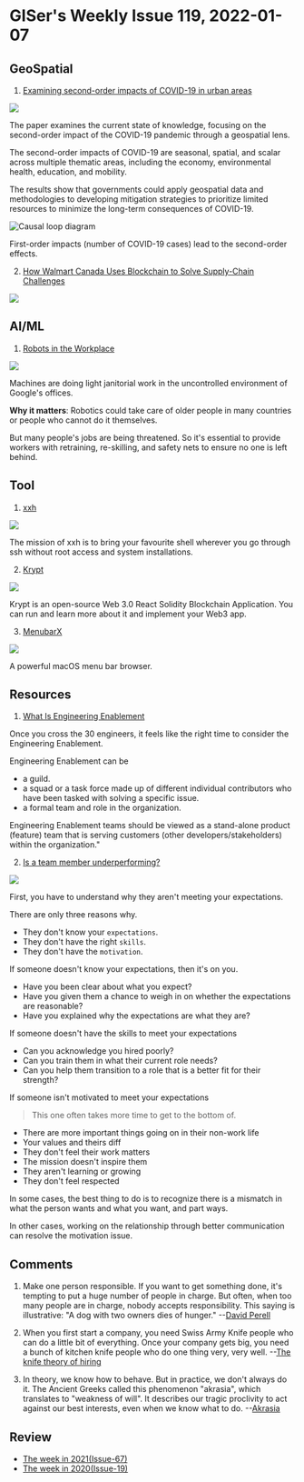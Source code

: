 # GISer's Weekly Issue 119, 2022-01-07

## GeoSpatial

1. [Examining second-order impacts of COVID-19 in urban areas](https://www.tandfonline.com/doi/full/10.1080/19475683.2021.1954087)

![](https://mapgive.state.gov/assets/img/C2M2-MainPage-GlobalActivitiesMapTitled.jpg?997df9f8)

The paper examines the current state of knowledge, focusing on the second-order impact of the COVID-19 pandemic through a geospatial lens.

The second-order impacts of COVID-19 are seasonal, spatial, and scalar across multiple thematic areas, including the economy, environmental health, education, and mobility.

The results show that governments could apply geospatial data and methodologies to developing mitigation strategies to prioritize limited resources to minimize the long-term consequences of COVID-19.

![Causal loop diagram](blob:https://www.tandfonline.com/030444b3-461a-453b-9857-ff851a345d23)

First-order impacts (number of COVID-19 cases) lead to the second-order effects.

2. [How Walmart Canada Uses Blockchain to Solve Supply-Chain Challenges](https://hbr.org/2022/01/how-walmart-canada-uses-blockchain-to-solve-supply-chain-challenges?deliveryName=DM170330)

![](https://hbr.org/resources/images/article_assets/2022/01/Jan22_05_1040543454-2.jpg)

## AI/ML

1. [Robots in the Workplace](https://read.deeplearning.ai/the-batch/issue-126/)

![](https://cdn2.hubspot.net/hub/5871640/hubfs/ezgif.com-gif-maker%20-%202021-12-03T184229.220.gif?upscale=true&width=1200&upscale=true&name=ezgif.com-gif-maker%20-%202021-12-03T184229.220.gif)

Machines are doing light janitorial work in the uncontrolled environment of Google's offices.

**Why it matters**: Robotics could take care of older people in many countries or people who cannot do it themselves.

But many people's jobs are being threatened. So it's essential to provide workers with retraining, re-skilling, and safety nets to ensure no one is left behind.

## Tool

1. [xxh](https://github.com/xxh/xxh)

![](https://raw.githubusercontent.com/xxh/static/master/xxh-demo2.gif)

The mission of xxh is to bring your favourite shell wherever you go through ssh without root access and system installations.

2. [Krypt](https://github.com/adrianhajdin/project_web3.0)

![](https://camo.githubusercontent.com/b61e5e14fa54284302665905b7548c96dc36a81c500fbda2172f0ce95ce8302a/68747470733a2f2f692e6962622e636f2f44564634744e572f696d6167652e706e67)

Krypt is an open-source Web 3.0 React Solidity Blockchain Application. You can run and learn more about it and implement your Web3 app.

3. [MenubarX](https://menubarx.app/)

![](https://tva1.sinaimg.cn/large/008i3skNly1gy4d32u17ej30xs0l4whv.jpg)

A powerful macOS menu bar browser.

## Resources

1. [What Is Engineering Enablement](https://softwareleadweekly.us6.list-manage.com/track/click?u=1a258e0fefbb23214c59c5a8d&id=9d95ea8c04&e=b1367de9f9)

Once you cross the 30 engineers, it feels like the right time to consider the Engineering Enablement.

Engineering Enablement can be

- a guild.
- a squad or a task force made up of different individual contributors who have been tasked with solving a specific issue.
- a formal team and role in the organization.

Engineering Enablement teams should be viewed as a stand-alone product (feature) team that is serving customers (other developers/stakeholders) within the organization."

2. [Is a team member underperforming?](https://twitter.com/joulee/status/1426254058805858309)

![](https://pbs.twimg.com/media/E8sSRjCVkAIaK2X?format=jpg&name=small)

First, you have to understand why they aren't meeting your expectations.

There are only three reasons why.

- They don't know your `expectations`.
- They don't have the right `skills`.
- They don't have the `motivation`.

If someone doesn't know your expectations, then it's on you.

- Have you been clear about what you expect?
- Have you given them a chance to weigh in on whether the expectations are reasonable?
- Have you explained why the expectations are what they are?

If someone doesn't have the skills to meet your expectations

- Can you acknowledge you hired poorly?
- Can you train them in what their current role needs?
- Can you help them transition to a role that is a better fit for their strength?

If someone isn't motivated to meet your expectations

> This one often takes more time to get to the bottom of.

- There are more important things going on in their non-work life
- Your values and theirs diff
- They don't feel their work matters
- The mission doesn't inspire them
- They aren't learning or growing
- They don't feel respected

In some cases, the best thing to do is to recognize there is a mismatch in what the person wants and what you want, and part ways.

In other cases, working on the relationship through better communication can resolve the motivation issue.

## Comments

1. Make one person responsible. If you want to get something done, it's tempting to put a huge number of people in charge. But often, when too many people are in charge, nobody accepts responsibility. This saying is illustrative: "A dog with two owners dies of hunger."
   --[David Perell](https://ckarchive.com/b/zlughnhz932k)

2. When you first start a company, you need Swiss Army Knife people who can do a little bit of everything. Once your company gets big, you need a bunch of kitchen knife people who do one thing very, very well.
   --[The knife theory of hiring](https://ckarchive.com/b/zlughnhz932k)

3. In theory, we know how to behave. But in practice, we don't always do it. The Ancient Greeks called this phenomenon "akrasia", which translates to "weakness of will". It describes our tragic proclivity to act against our best interests, even when we know what to do.
   --[Akrasia](https://ckarchive.com/b/zlughnhz932k)

## Review

- [The week in 2021(Issue-67)](https://github.com/lkcozy/weekly/blob/master/docs/2021/issue-67.md)
- [The week in 2020(Issue-19)](https://github.com/lkcozy/weekly/blob/master/docs/2020/issue-19.md)
